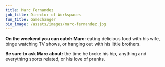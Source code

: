 ```yaml
---
title: Marc Fernandez
job_title: Director of Workspaces
fun_title: Gamechanger
bio_image: /assets/images/marc-fernandez.jpg
---
```


**On the weekend you can catch Marc:** eating delicious food with his wife, binge watching TV shows, or hanging out with his little brothers.

**Be sure to ask Marc about:** the time he broke his hip, anything and everything sports related, or his love of pranks.

